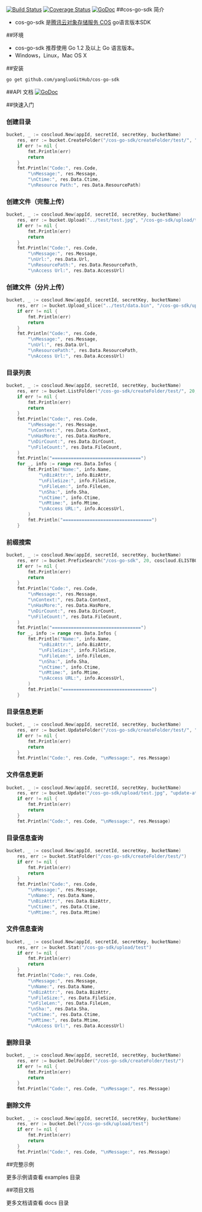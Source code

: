 [![Build Status](https://drone.io/github.com/yangluoGitHub/cos-go-sdk/status.png)](https://drone.io/github.com/yangluoGitHub/cos-go-sdk/latest)
[![Coverage Status](https://coveralls.io/repos/yangluoGitHub/cos-go-sdk/badge.svg?branch=master&service=github)](https://coveralls.io/github/yangluoGitHub/cos-go-sdk?branch=master)
[![GoDoc](https://godoc.org/github.com/yangluoGitHub/cos-go-sdk?status.svg)](https://godoc.org/github.com/yangluoGitHub/cos-go-sdk)
##cos-go-sdk 简介
- cos-go-sdk 是[腾讯云对象存储服务 COS](http://www.qcloud.com/product/cos.html) go语言版本SDK

##环境
- cos-go-sdk 推荐使用 Go 1.2 及以上 Go 语言版本。
- Windows，Linux，Mac OS X

##安装
```bash
go get github.com/yangluoGitHub/cos-go-sdk
```

##API 文档
[![GoDoc](https://godoc.org/github.com/yangluoGitHub/cos-go-sdk?status.svg)](https://godoc.org/github.com/yangluoGitHub/cos-go-sdk)

##快速入门


### 创建目录

```go 
bucket, _ := coscloud.New(appId, secretId, secretKey, bucketName)
	res, err := bucket.CreateFolder("/cos-go-sdk/createFolder/test/", "test")
	if err != nil {
		fmt.Println(err)
		return
	}
	fmt.Println("Code:", res.Code,
		"\nMessage:", res.Message,
		"\nCtime:", res.Data.Ctime,
		"\nResource Path:", res.Data.ResourcePath)
```

### 创建文件（完整上传）

```go
bucket, _ := coscloud.New(appId, secretId, secretKey, bucketName)
	res, err := bucket.Upload("../test/test.jpg", "/cos-go-sdk/upload/test.jpg", "upload test")
	if err != nil {
		fmt.Println(err)
		return
	}
	fmt.Println("Code:", res.Code,
		"\nMessage:", res.Message,
		"\nUrl:", res.Data.Url,
		"\nResourcePath:", res.Data.ResourcePath,
		"\nAccess Url:", res.Data.AccessUrl)
```

### 创建文件（分片上传）

```go
bucket, _ := coscloud.New(appId, secretId, secretKey, bucketName)
	res, err := bucket.Upload_slice("../test/data.bin", "/cos-go-sdk/upload_slice/data.bin", "upload_slice test", 3*1024*1024, "")
	if err != nil {
		fmt.Println(err)
		return
	}
	fmt.Println("Code:", res.Code,
		"\nMessage:", res.Message,
		"\nUrl:", res.Data.Url,
		"\nResourcePath:", res.Data.ResourcePath,
		"\nAccess Url:", res.Data.AccessUrl)
```


### 目录列表

```go 
bucket, _ := coscloud.New(appId, secretId, secretKey, bucketName)
	res, err := bucket.ListFolder("/cos-go-sdk/createFolder/test/", 20, coscloud.ELISTBOTH, coscloud.Asc, "")
	if err != nil {
		fmt.Println(err)
		return
	}
	fmt.Println("Code:", res.Code,
		"\nMessage:", res.Message,
		"\nContext:", res.Data.Context,
		"\nHasMore:", res.Data.HasMore,
		"\nDirCount:", res.Data.DirCount,
		"\nFileCount:", res.Data.FileCount,
	)
	fmt.Println("=================================")
	for _, info := range res.Data.Infos {
		fmt.Println("Name:", info.Name,
			"\nBizAttr:", info.BizAttr,
			"\nFileSize:", info.FileSize,
			"\nFileLen:", info.FileLen,
			"\nSha:", info.Sha,
			"\nCtime:", info.Ctime,
			"\nMtime:", info.Mtime,
			"\nAccess URL:", info.AccessUrl,
		)
		fmt.Println("=================================")
	}
```

### 前缀搜索

```go 
bucket, _ := coscloud.New(appId, secretId, secretKey, bucketName)
	res, err := bucket.PrefixSearch("/cos-go-sdk", 20, coscloud.ELISTBOTH, coscloud.Asc, "")
	if err != nil {
		fmt.Println(err)
		return
	}
	fmt.Println("Code:", res.Code,
		"\nMessage:", res.Message,
		"\nContext:", res.Data.Context,
		"\nHasMore:", res.Data.HasMore,
		"\nDirCount:", res.Data.DirCount,
		"\nFileCount:", res.Data.FileCount,
	)
	fmt.Println("=================================")
	for _, info := range res.Data.Infos {
		fmt.Println("Name:", info.Name,
			"\nBizAttr:", info.BizAttr,
			"\nFileSize:", info.FileSize,
			"\nFileLen:", info.FileLen,
			"\nSha:", info.Sha,
			"\nCtime:", info.Ctime,
			"\nMtime:", info.Mtime,
			"\nAccess URL:", info.AccessUrl,
		)
		fmt.Println("=================================")
	}
```

### 目录信息更新

```go 
bucket, _ := coscloud.New(appId, secretId, secretKey, bucketName)
	res, err := bucket.UpdateFolder("/cos-go-sdk/createFolder/test/", "update-attr")
	if err != nil {
		fmt.Println(err)
		return
	}
	fmt.Println("Code:", res.Code, "\nMessage:", res.Message)
```

### 文件信息更新

```go 
bucket, _ := coscloud.New(appId, secretId, secretKey, bucketName)
	res, err := bucket.Update("/cos-go-sdk/upload/test.jpg", "update-attr")
	if err != nil {
		fmt.Println(err)
		return
	}
	fmt.Println("Code:", res.Code, "\nMessage:", res.Message)
```

### 目录信息查询

```go 
bucket, _ := coscloud.New(appId, secretId, secretKey, bucketName)
	res, err := bucket.StatFolder("/cos-go-sdk/createFolder/test/")
	if err != nil {
		fmt.Println(err)
		return
	}
	fmt.Println("Code:", res.Code,
		"\nMessage:", res.Message,
		"\nName:", res.Data.Name,
		"\nBizAttr:", res.Data.BizAttr,
		"\nCtime:", res.Data.Ctime,
		"\nMtime:", res.Data.Mtime)
```

### 文件信息查询

```go 
bucket, _ := coscloud.New(appId, secretId, secretKey, bucketName)
	res, err := bucket.Stat("/cos-go-sdk/upload/test")
	if err != nil {
		fmt.Println(err)
		return
	}
	fmt.Println("Code:", res.Code,
		"\nMessage:", res.Message,
		"\nName:", res.Data.Name,
		"\nBizAttr:", res.Data.BizAttr,
		"\nFileSize:", res.Data.FileSize,
		"\nFileLen:", res.Data.FileLen,
		"\nSha:", res.Data.Sha,
		"\nCtime:", res.Data.Ctime,
		"\nMtime:", res.Data.Mtime,
		"\nAccess Url:", res.Data.AccessUrl)
```

### 删除目录

```go 
bucket, _ := coscloud.New(appId, secretId, secretKey, bucketName)
	res, err := bucket.DelFolder("/cos-go-sdk/createFolder/test/")
	if err != nil {
		fmt.Println(err)
		return
	}
	fmt.Println("Code:", res.Code, "\nMessage:", res.Message)
```

### 删除文件

```go 
bucket, _ := coscloud.New(appId, secretId, secretKey, bucketName)
	res, err := bucket.Del("/cos-go-sdk/upload/test")
	if err != nil {
		fmt.Println(err)
		return
	}
	fmt.Println("Code:", res.Code, "\nMessage:", res.Message)
```

##完整示例

更多示例请查看 examples 目录

##项目文档

更多文档请查看 docs 目录
